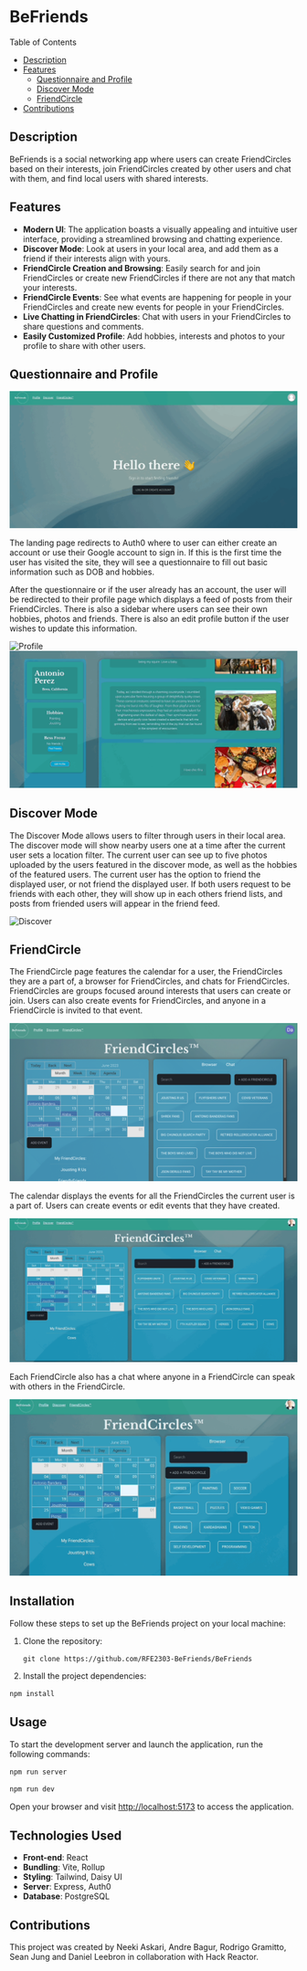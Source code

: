 # BeFriends

Table of Contents
- [Description](#description)
- [Features](#features)
   - [Questionnaire and Profile](#questionnaire)
   - [Discover Mode](#discover)
   - [FriendCircle](#friendcircle)
- [Contributions](#contributions)



## Description
BeFriends is a social networking app where users can create FriendCircles based on their interests, join FriendCircles created by other users and chat with them, and find local users with shared interests.

## Features

- **Modern UI**: The application boasts a visually appealing and intuitive user interface, providing a streamlined browsing and chatting experience.
- **Discover Mode**: Look at users in your local area, and add them as a friend if their interests align with yours.
- **FriendCircle Creation and Browsing**: Easily search for and join FriendCircles or create new FriendCircles if there are not any that match your interests.
- **FriendCircle Events**: See what events are happening for people in your FriendCircles and create new events for people in your FriendCircles.
- **Live Chatting in FriendCircles**: Chat with users in your FriendCircles to share questions and comments.
- **Easily Customized Profile**: Add hobbies, interests and photos to your profile to share with other users.


## Questionnaire and Profile

![Landing Page](./befriends/gifs/landing&auth0.gif)

The landing page redirects to Auth0 where to user can either create an account or use their Google account to sign in. If this is the first time the user has visited the site, they will see a questionnaire to fill out basic information such as DOB and hobbies.


After the questionnaire or if the user already has an account, the user will be redirected to their profile page which displays a feed of posts from their FriendCircles. There is also a sidebar where users can see their own hobbies, photos and friends. There is also an edit profile button if the user wishes to update this information.

![Profile](./befriends/gifs/profile.gif)
![Edit Profile](./befriends/gifs/profile-edit.gif)
## Discover Mode


The Discover Mode allows users to filter through users in their local area. The discover mode will show nearby users one at a time after the current user sets a location filter. The current user can see up to five photos uploaded by the users featured in the discover mode, as well as the hobbies of the featured users. The current user has the option to friend the displayed user, or not friend the displayed user. If both users request to be friends with each other, they will show up in each others friend lists, and posts from friended users will appear in the friend feed.

![Discover](./befriends/gifs/discover.gif)
## FriendCircle


The FriendCircle page features the calendar for a user, the FriendCircles they are a part of, a browser for FriendCircles, and chats for FriendCircles. FriendCircles are groups focused around interests that users can create or join. Users can also create events for FriendCircles, and anyone in a FriendCircle is invited to that event.

![Circle](./befriends/images/FriendCircle.png)

The calendar displays the events for all the FriendCircles the current user is a part of. Users can create events or edit events that they have created.

![Calendar](./befriends/gifs/calendar.gif)


Each FriendCircle also has a chat where anyone in a FriendCircle can speak with others in the FriendCircle.

![Chat](./befriends/gifs/chat.gif)


## Installation

Follow these steps to set up the BeFriends project on your local machine:

1. Clone the repository:

   ```
   git clone https://github.com/RFE2303-BeFriends/BeFriends
   ```

2. Install the project dependencies:

  ```bash
  npm install
  ```

## Usage

To start the development server and launch the application, run the following commands:


```bash
npm run server
```

```bash
npm run dev
```

Open your browser and visit [http://localhost:5173](http://localhost:5173) to access the application.


## Technologies Used

- **Front-end**: React
- **Bundling**: Vite, Rollup
- **Styling**: Tailwind, Daisy UI
- **Server**: Express, Auth0
- **Database**: PostgreSQL

## Contributions

This project was created by Neeki Askari, Andre Bagur, Rodrigo Gramitto, Sean Jung and Daniel Leebron in collaboration with Hack Reactor.


